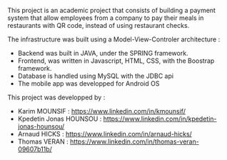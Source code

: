 This project is an academic project that consists of building a payment system that allow employees from a company to pay their meals in restaurants with QR code, instead of using restaurant checks.

The infrastructure was built using a Model-View-Controler architecture :
- Backend was built in JAVA, under the SPRING framework.
- Frontend, was written in Javascript, HTML, CSS, with the Boostrap framework.
- Database is handled using MySQL with the JDBC api
- The mobile app was developped for Android OS

This project was developped by :
- Karim MOUNSIF : https://www.linkedin.com/in/kmounsif/
- Kpedetin Jonas HOUNSOU : https://www.linkedin.com/in/kpedetin-jonas-hounsou/
- Arnaud HICKS : https://www.linkedin.com/in/arnaud-hicks/
- Thomas VERAN : https://www.linkedin.com/in/thomas-veran-09607b11b/

